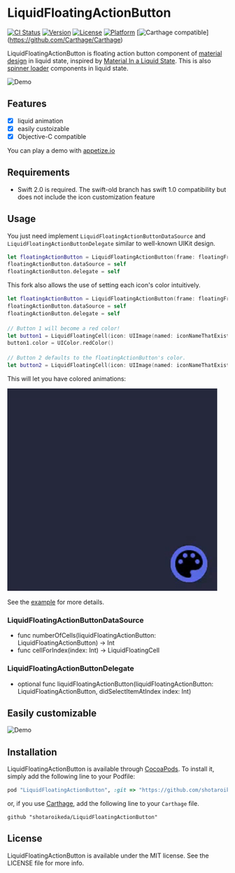 # LiquidFloatingActionButton

[![CI Status](http://img.shields.io/travis/yoavlt/LiquidFloatingActionButton.svg?style=flat)](https://travis-ci.org/yoavlt/LiquidFloatingActionButton)
[![Version](https://img.shields.io/cocoapods/v/LiquidFloatingActionButton.svg?style=flat)](http://cocoapods.org/pods/LiquidFloatingActionButton)
[![License](https://img.shields.io/cocoapods/l/LiquidFloatingActionButton.svg?style=flat)](http://cocoapods.org/pods/LiquidFloatingActionButton)
[![Platform](https://img.shields.io/cocoapods/p/LiquidFloatingActionButton.svg?style=flat)](http://cocoapods.org/pods/LiquidFloatingActionButton)
[![Carthage compatible](https://img.shields.io/badge/Carthage-compatible-4BC51D.svg?style=flat)]
(https://github.com/Carthage/Carthage)

LiquidFloatingActionButton is floating action button component of [material design](https://www.google.com/design/spec/material-design/introduction.html) in liquid state, inspired by [Material In a Liquid State](http://www.materialup.com/posts/material-in-a-liquid-state).
This is also [spinner loader](https://github.com/yoavlt/LiquidLoader) components in liquid state.

![Demo](https://github.com/yoavlt/LiquidFloatingActionButton/blob/master/Demo/top.gif?raw=true)

## Features
- [x] liquid animation
- [x] easily custoizable
- [x] Objective-C compatible

You can play a demo with [appetize.io](https://appetize.io/app/f4t42hgqbnbma4m12jcg3aeebg?device=iphone5s&scale=75&orientation=portrait)

## Requirements
- Swift 2.0 is required. The swift-old branch has swift 1.0 compatibility but does not include the icon customization feature

## Usage

You just need implement `LiquidFloatingActionButtonDataSource` and `LiquidFloatingActionButtonDelegate` similar to well-known UIKit design.

```swift
let floatingActionButton = LiquidFloatingActionButton(frame: floatingFrame)
floatingActionButton.dataSource = self
floatingActionButton.delegate = self
```

This fork also allows the use of setting each icon's color intuitively.

``` swift
let floatingActionButton = LiquidFloatingActionButton(frame: floatingFrame)
floatingActionButton.dataSource = self
floatingActionButton.delegate = self

// Button 1 will become a red color!
let button1 = LiquidFloatingCell(icon: UIImage(named: iconNameThatExists)!)
button1.color = UIColor.redColor()

// Button 2 defaults to the floatingActionButton's color.
let button2 = LiquidFloatingCell(icon: UIImage(named: iconNameThatExists)!)
```

This will let you have colored animations:

![Demo](https://github.com/shotaroikeda/LiquidFloatingActionButton/blob/swift-2.0/Demo/colored_example.gif?raw=true)

See the [example](https://github.com/shotaroikeda/LiquidFloatingActionButton/blob/swift-2.0/Example/LiquidFloatingActionButton/ViewController.swift#L97-L105) for more details.



### LiquidFloatingActionButtonDataSource
* func numberOfCells(liquidFloatingActionButton: LiquidFloatingActionButton) -> Int
* func cellForIndex(index: Int) -> LiquidFloatingCell

### LiquidFloatingActionButtonDelegate
* optional func liquidFloatingActionButton(liquidFloatingActionButton: LiquidFloatingActionButton, didSelectItemAtIndex index: Int)

## Easily customizable
![Demo](https://github.com/yoavlt/LiquidFloatingActionButton/blob/master/Demo/customizable.gif?raw=true)

## Installation

LiquidFloatingActionButton is available through [CocoaPods](http://cocoapods.org). To install
it, simply add the following line to your Podfile:

```ruby
pod "LiquidFloatingActionButton", :git => "https://github.com/shotaroikeda/LiquidFloatingActionButton"
```
or, if you use [Carthage](https://github.com/Carthage/Carthage), add the following line to your `Carthage` file.
```
github "shotaroikeda/LiquidFloatingActionButton"
```

## License

LiquidFloatingActionButton is available under the MIT license. See the LICENSE file for more info.
